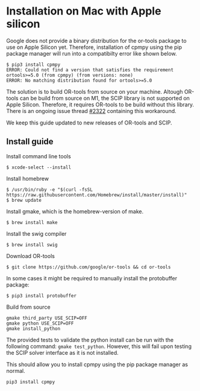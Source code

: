 # Installation on Mac with Apple silicon

Google does not provide a binary distribution for the or-tools package to use on Apple Silicon yet. Therefore, installation of cpmpy using the pip package manager will run into a compatibilty error like shown below.

```console
$ pip3 install cpmpy
ERROR: Could not find a version that satisfies the requirement ortools>=5.0 (from cpmpy) (from versions: none)
ERROR: No matching distribution found for ortools>=5.0
```

The solution is to build OR-tools from source on your machine. Altough OR-tools can be build from source on M1, the SCIP library is not supported on Apple Silicon. Therefore, it requires OR-tools to be build without this library.
There is an ongoing issue thread [#2322](https://github.com/google/or-tools/issues/2332) containing this workaround.

We keep this guide updated to new releases of OR-tools and SCIP.

## Install guide

Install command line tools
```console
$ xcode-select --install
```

Install homebrew
```console
$ /usr/bin/ruby -e "$(curl -fsSL https://raw.githubusercontent.com/Homebrew/install/master/install)"
$ brew update
```

Install gmake, which is the homebrew-version of make.
```console
$ brew install make
```

Install the swig compiler
```
$ brew install swig
```

Download OR-tools
```console
$ git clone https://github.com/google/or-tools && cd or-tools
```

In some cases it might be required to manually install the protobuffer package:
```console
$ pip3 install protobuffer
```

Build from source
```console
gmake third_party USE_SCIP=OFF
gmake python USE_SCIP=OFF
gmake install_python
```
The provided tests to validate the python install can be run with the following command: `gmake test_python`. However, this will fail upon testing the SCIP solver interface as it is not installed.

This should allow you to install cpmpy using the pip package manager as normal.
```console
pip3 install cpmpy
```
